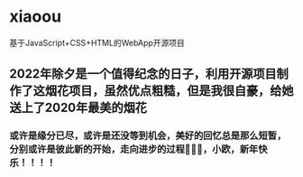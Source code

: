 # xiaoou
基于JavaScript+CSS+HTML的WebApp开源项目


## 2022年除夕是一个值得纪念的日子，利用开源项目制作了这烟花项目，虽然优点粗糙，但是我很自豪，给她送上了2020年最美的烟花

### 或许是缘分已尽，或许是还没等到机会，美好的回忆总是那么短暂，分别或许是彼此新的开始，走向进步的过程🎇🎇🎇，小欧，新年快乐！！！！
